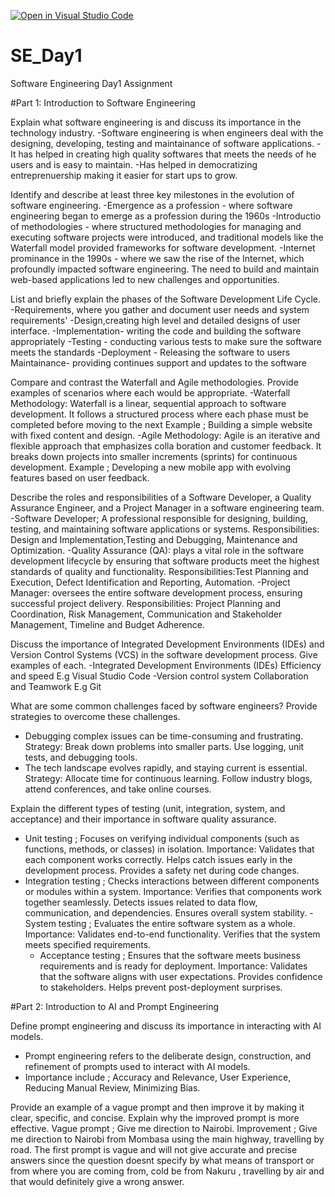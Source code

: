 [![Open in Visual Studio Code](https://classroom.github.com/assets/open-in-vscode-2e0aaae1b6195c2367325f4f02e2d04e9abb55f0b24a779b69b11b9e10269abc.svg)](https://classroom.github.com/online_ide?assignment_repo_id=15570053&assignment_repo_type=AssignmentRepo)
# SE_Day1
Software Engineering Day1 Assignment

#Part 1: Introduction to Software Engineering

Explain what software engineering is and discuss its importance in the technology industry.
-Software engineering is when engineers deal with the designing, developing, testing and maintainance of software applications.
-It has helped in creating high quality softwares that meets the needs of he users and is easy to maintain.
-Has helped in democratizing entreprenuership making it easier for start ups to grow.

Identify and describe at least three key milestones in the evolution of software engineering.
-Emergence as a profession - where software engineering began to emerge as a profession during the 1960s
-Introductio of methodologies - where structured methodologies for managing and executing software projects were introduced, and traditional models like the Waterfall model provided frameworks for software development.
-Internet prominance in the 1990s - where we saw the rise of the Internet, which profoundly impacted software engineering. The need to build and maintain web-based applications led to new challenges and opportunities.

List and briefly explain the phases of the Software Development Life Cycle.
-Requirements, where you gather and document user needs and system requirements'
-Design,creating high level and detailed designs of user interface.
-Implementation- writing the code and building the software appropriately
-Testing - conducting various tests to make sure the software meets the standards
-Deployment - Releasing the software to users
Maintainance- providing continues support and updates to the software

Compare and contrast the Waterfall and Agile methodologies. Provide examples of scenarios where each would be appropriate.
-Waterfall Methodology:
Waterfall is a linear, sequential approach to software development. It follows a structured process where each phase must be completed before moving to the next 
Example ; Building a simple website with fixed content and design.
-Agile Methodology:
Agile is an iterative and flexible approach that emphasizes colla
boration and customer feedback. It breaks down projects into smaller increments (sprints) for continuous development.
Example ; Developing a new mobile app with evolving features based on user feedback.

Describe the roles and responsibilities of a Software Developer, a Quality Assurance Engineer, and a Project Manager in a software engineering team.
-Software Developer; A  professional responsible for designing, building, testing, and maintaining software applications or systems.
Responsibilities: Design and Implementation,Testing and Debugging, Maintenance and Optimization.
-Quality Assurance (QA): plays a vital role in the software development lifecycle by ensuring that software products meet the highest standards of quality and functionality.
Responsibilities:Test Planning and Execution, Defect Identification and Reporting, Automation.
-Project Manager: oversees the entire software development process, ensuring successful project delivery.
Responsibilities: Project Planning and Coordination, Risk Management, Communication and Stakeholder Management, Timeline and Budget Adherence.

Discuss the importance of Integrated Development Environments (IDEs) and Version Control Systems (VCS) in the software development process. Give examples of each.
-Integrated Development Environments (IDEs)
Efficiency and speed E.g Visual Studio Code
-Version control system
Collaboration and Teamwork E.g Git

What are some common challenges faced by software engineers? Provide strategies to overcome these challenges.
- Debugging complex issues can be time-consuming and frustrating.
Strategy: Break down problems into smaller parts.
          Use logging, unit tests, and debugging tools.
- The tech landscape evolves rapidly, and staying current is essential.
Strategy: Allocate time for continuous learning.
          Follow industry blogs, attend conferences, and take online courses.
  
Explain the different types of testing (unit, integration, system, and acceptance) and their importance in software quality assurance.
- Unit testing ; Focuses on verifying individual components (such as functions, methods, or classes) in isolation.
Importance: Validates that each component works correctly.
            Helps catch issues early in the development process.
            Provides a safety net during code changes.
- Integration testing ; Checks interactions between different components or modules within a system.
Importance: Verifies that components work together seamlessly.
            Detects issues related to data flow, communication, and dependencies.
            Ensures overall system stability.
 -System testing ; Evaluates the entire software system as a whole.
Importance: Validates end-to-end functionality.
            Verifies that the system meets specified requirements.
  - Acceptance testing ; Ensures that the software meets business requirements and is ready for deployment.
Importance: Validates that the software aligns with user expectations.
            Provides confidence to stakeholders.
            Helps prevent post-deployment surprises.
  
#Part 2: Introduction to AI and Prompt Engineering


Define prompt engineering and discuss its importance in interacting with AI models.
- Prompt engineering refers to the deliberate design, construction, and refinement of prompts used to interact with AI models.
- Importance include ; Accuracy and Relevance, User Experience, Reducing Manual Review, Minimizing Bias.

Provide an example of a vague prompt and then improve it by making it clear, specific, and concise. Explain why the improved prompt is more effective.
Vague prompt ; Give me direction to Nairobi.
Improvement ; Give me direction to Nairobi from Mombasa using the main highway, travelling by road.
The first prompt is vague and will not give accurate and precise answers since the question doesnt specify by what means of transport or from where you are coming from, cold be from Nakuru , travelling by air and that would definitely give a wrong answer.
